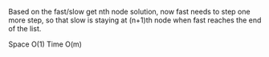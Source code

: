 
Based on the fast/slow get nth node solution, now fast needs to step one more step, so that slow is staying at (n+1)th node when fast reaches the end of the list.

Space O(1) Time O(m)

